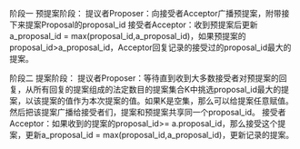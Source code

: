 阶段一 预提案阶段： 提议者Proposer：向接受者Acceptor广播预提案，附带接下来提案Proposal的proposal_id 接受者Acceptor：收到预提案后更新a_proposal_id = max(proposal_id,a_proposal_id)，如果预提案的proposal_id>a_proposal_id，Acceptor回复记录的接受过的proposal_id最大的提案。 

阶段二 提案阶段： 提议者Proposer：等待直到收到大多数接受者对预提案的回复，从所有回复的提案组成的法定数目的提案集合K中挑选proposal_id最大的提案，以该提案的值作为本次提案的值。如果K是空集，那么可以给提案任意赋值。然后把该提案广播给接受者们，提案和预提案共享同一个proposal_id。 接受者Acceptor：如果收到的提案的proposal_id>= a.proposal_id，那么接受这个提案，更新a_proposal_id = max(proposal_id,a_proposal_id)，更新记录的提案。
